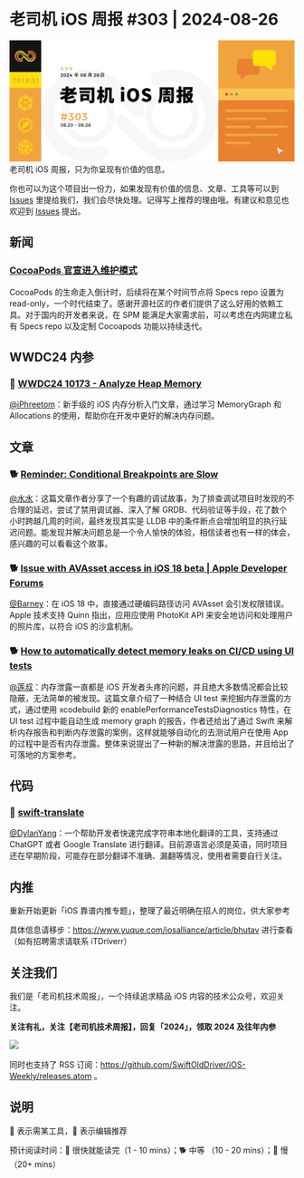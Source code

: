 # 老司机 iOS 周报 #303 | 2024-08-26

![ios-weekly](https://github.com/SwiftOldDriver/iOS-Weekly/blob/master/assets/weekly-header/303.jpg?raw=true)
老司机 iOS 周报，只为你呈现有价值的信息。

你也可以为这个项目出一份力，如果发现有价值的信息、文章、工具等可以到 [Issues](https://github.com/SwiftOldDriver/iOS-Weekly/issues) 里提给我们，我们会尽快处理。记得写上推荐的理由哦。有建议和意见也欢迎到 [Issues](https://github.com/SwiftOldDriver/iOS-Weekly/issues) 提出。

## 新闻

### [CocoaPods 官宣进入维护模式](https://blog.cocoapods.org/CocoaPods-Support-Plans/)

CocoaPods 的生命走入倒计时，后续将在某个时间节点将 Specs repo 设置为 read-only，一个时代结束了。感谢开源社区的作者们提供了这么好用的依赖工具。对于国内的开发者来说，在 SPM 能满足大家需求前，可以考虑在内网建立私有 Specs repo 以及定制 Cocoapods 功能以持续迭代。

## WWDC24 内参

### 🌟 [WWDC24 10173 - Analyze Heap Memory](https://xiaozhuanlan.com/topic/9307481265)

[@iPhreetom](https://github.com/iPhreetom)：新手级的 iOS 内存分析入门文章，通过学习 MemoryGraph 和 Allocations 的使用，帮助你在开发中更好的解决内存问题。

## 文章

### 🐕 [Reminder: Conditional Breakpoints are Slow](https://twocentstudios.com/2024/08/08/conditional-breakpoints/)

[@水水](https://www.xuyanlan.com/categories/iOS/)：这篇文章作者分享了一个有趣的调试故事，为了排查调试项目时发现的不合理的延迟，尝试了禁用调试器、深入了解 GRDB、代码验证等手段，花了数个小时跨越几周的时间，最终发现其实是 LLDB 中的条件断点会增加明显的执行延迟问题。能发现并解决问题总是一个令人愉快的体验，相信读者也有一样的体会，感兴趣的可以看看这个故事。

### 🐕 [Issue with AVAsset access in iOS 18 beta | Apple Developer Forums](https://forums.developer.apple.com/forums/thread/758691)

[@Barney](https://github.com/BarneyZhaoooo)：在 iOS 18 中，直接通过硬编码路径访问 AVAsset 会引发权限错误。Apple 技术支持 Quinn 指出，应用应使用 PhotoKit API 来安全地访问和处理用户的照片库，以符合 iOS 的沙盒机制。

### 🐕 [How to automatically detect memory leaks on CI/CD using UI tests](https://www.polpiella.dev/automatically-detect-memory-leaks-using-ui-tests/)

[@莲叔](https://aaaron7.github.io/)：内存泄露一直都是 iOS 开发者头疼的问题，并且绝大多数情况都会比较隐蔽，无法简单的被发现。这篇文章介绍了一种结合 UI test 来挖掘内存泄露的方式，通过使用 xcodebuild 新的 enablePerformanceTestsDiagnostics 特性，在 UI test 过程中能自动生成 memory graph 的报告，作者还给出了通过 Swift 来解析内存报告和判断内存泄露的案例，这样就能够自动化的去测试用户在使用 App 的过程中是否有内存泄露。整体来说提出了一种新的解决泄露的思路，并且给出了可落地的方案参考。

## 代码

### 🐎 [swift-translate](https://github.com/hidden-spectrum/swift-translate)

[@DylanYang](https://github.com/Dylan19Yang)：一个帮助开发者快速完成字符串本地化翻译的工具，支持通过 ChatGPT 或者 Google Translate 进行翻译。目前源语言必须是英语，同时项目还在早期阶段，可能存在部分翻译不准确、漏翻等情况，使用者需要自行关注。

## 内推

重新开始更新「iOS 靠谱内推专题」，整理了最近明确在招人的岗位，供大家参考

具体信息请移步：https://www.yuque.com/iosalliance/article/bhutav 进行查看（如有招聘需求请联系 iTDriverr）

## 关注我们

我们是「老司机技术周报」，一个持续追求精品 iOS 内容的技术公众号，欢迎关注。

**关注有礼，关注【老司机技术周报】，回复「2024」，领取 2024 及往年内参**

![](https://github.com/SwiftOldDriver/iOS-Weekly/blob/master/assets/qrcode_for_wechat.jpg?raw=true)

同时也支持了 RSS 订阅：https://github.com/SwiftOldDriver/iOS-Weekly/releases.atom 。

## 说明

🚧 表示需某工具，🌟 表示编辑推荐

预计阅读时间：🐎 很快就能读完（1 - 10 mins）；🐕 中等 （10 - 20 mins）；🐢 慢（20+ mins）
